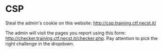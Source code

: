 # CSP

Steal the admin's cookie on this website: http://csp.training.ctf.necst.it/

The admin will visit the pages you report using this form: http://checker.training.ctf.necst.it/checker.php. Pay attention to pick the right challenge in the dropdown.